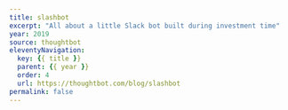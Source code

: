 ```yaml
---
title: slashbot
excerpt: "All about a little Slack bot built during investment time"
year: 2019
source: thoughtbot
eleventyNavigation:
  key: {{ title }}
  parent: {{ year }}
  order: 4
  url: https://thoughtbot.com/blog/slashbot
permalink: false
---
```

